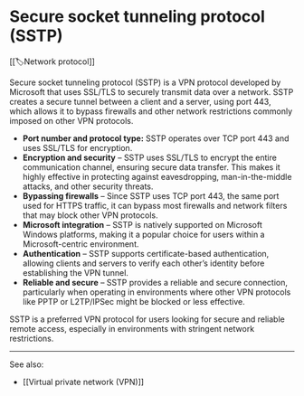 
# Secure socket tunneling protocol (SSTP)

[[🏷️Network protocol]]

Secure socket tunneling protocol (SSTP) is a VPN protocol developed by Microsoft that uses SSL/TLS to securely transmit data over a network. SSTP creates a secure tunnel between a client and a server, using port 443, which allows it to bypass firewalls and other network restrictions commonly imposed on other VPN protocols.

- **Port number and protocol type:** SSTP operates over TCP port 443 and uses SSL/TLS for encryption.
- **Encryption and security** – SSTP uses SSL/TLS to encrypt the entire communication channel, ensuring secure data transfer. This makes it highly effective in protecting against eavesdropping, man-in-the-middle attacks, and other security threats.
- **Bypassing firewalls** – Since SSTP uses TCP port 443, the same port used for HTTPS traffic, it can bypass most firewalls and network filters that may block other VPN protocols.
- **Microsoft integration** – SSTP is natively supported on Microsoft Windows platforms, making it a popular choice for users within a Microsoft-centric environment.
- **Authentication** – SSTP supports certificate-based authentication, allowing clients and servers to verify each other’s identity before establishing the VPN tunnel.
- **Reliable and secure** – SSTP provides a reliable and secure connection, particularly when operating in environments where other VPN protocols like PPTP or L2TP/IPSec might be blocked or less effective.

SSTP is a preferred VPN protocol for users looking for secure and reliable remote access, especially in environments with stringent network restrictions.

---

See also:

- [[Virtual private network (VPN)]]